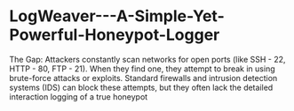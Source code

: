 # LogWeaver---A-Simple-Yet-Powerful-Honeypot-Logger
The Gap: Attackers constantly scan networks for open ports (like SSH - 22, HTTP - 80, FTP - 21). When they find one, they attempt to break in using brute-force attacks or exploits. Standard firewalls and intrusion detection systems (IDS) can block these attempts, but they often lack the detailed interaction logging of a true honeypot
